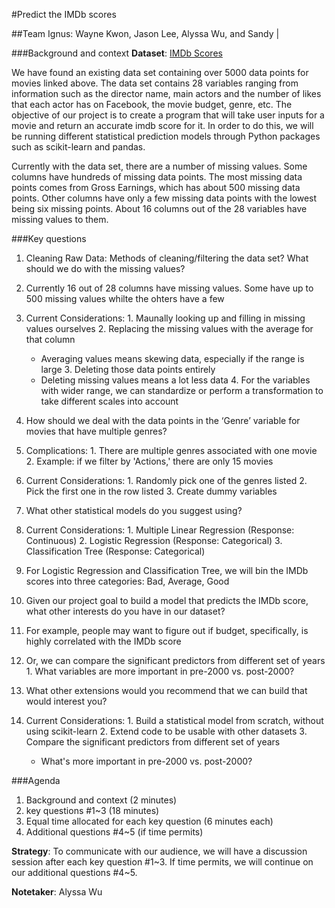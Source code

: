 #Predict the IMDb scores

##Team Ignus: Wayne Kwon, Jason Lee, Alyssa Wu, and Sandy |

###Background and context
**Dataset**: [IMDb Scores](https://www.kaggle.com/deepmatrix/imdb-5000-movie-dataset)

We have found an existing data set containing over 5000 data points for movies linked above. The data set contains 28 variables ranging from information such as the director name, main actors and the number of likes that each actor has on Facebook, the movie budget, genre, etc. The objective of our project is to create a program that will take user inputs for a movie and return an accurate imdb score for it. In order to do this, we will be running different statistical prediction models through Python packages such as scikit-learn and pandas.


Currently with the data set, there are a number of missing values. Some columns have hundreds of missing data points. The most missing data points comes from Gross Earnings, which has about 500 missing data points. Other columns have only a few missing data points with the lowest being six missing points. About 16 columns out of the 28 variables have missing values to them.

###Key questions
1. Cleaning Raw Data: Methods of cleaning/filtering the data set? What should we do with the missing values?
  1. Currently 16 out of 28 columns have missing values. Some have up to 500 missing values whilte the ohters have a few
  2. Current Considerations:
    1. Maunally looking up and filling in missing values ourselves
    2. Replacing the missing values with the average for that column
      - Averaging values means skewing data, especially if the range is large
    3. Deleting those data points entirely
      - Deleting missing values means a lot less data
    4. For the variables with wider range, we can standardize or perform a transformation to take different scales into account

2. How should we deal with the data points in the ‘Genre’ variable for movies that have multiple genres? 
  2. Complications:
    1. There are multiple genres associated with one movie
    2. Example: if we filter by 'Actions,' there are only 15 movies
  3. Current Considerations: 
    1. Randomly pick one of the genres listed
    2. Pick the first one in the row listed
    3. Create dummy variables

3. What other statistical models do you suggest using?
  1. Current Considerations:
    1. Multiple Linear Regression (Response: Continuous)
    2. Logistic Regression (Response: Categorical)
    3. Classification Tree (Response: Categorical)
  2. For Logistic Regression and Classification Tree, we will bin the IMDb scores into three categories: Bad, Average, Good

4. Given our project goal to build a model that predicts the IMDb score, what other interests do you have in our dataset?
  1. For example, people may want to figure out if budget, specifically, is highly correlated with the IMDb score
  2. Or, we can compare the significant predictors from different set of years
    1. What variables are more important in pre-2000 vs. post-2000?

5. What other extensions would you recommend that we can build that would interest you?
  1. Current Considerations:
    1. Build a statistical model from scratch, without using scikit-learn
    2. Extend code to be usable with other datasets
    3. Compare the significant predictors from different set of years
      - What's more important in pre-2000 vs. post-2000?

###Agenda
1. Background and context (2 minutes)
2. key questions #1~3 (18 minutes)
  1. Equal time allocated for each key question (6 minutes each)
3. Additional questions #4~5 (if time permits)

**Strategy**: To communicate with our audience, we will have a discussion session after each key question #1~3. If time permits, we will continue on our additional questions #4~5. 

**Notetaker**: Alyssa Wu



